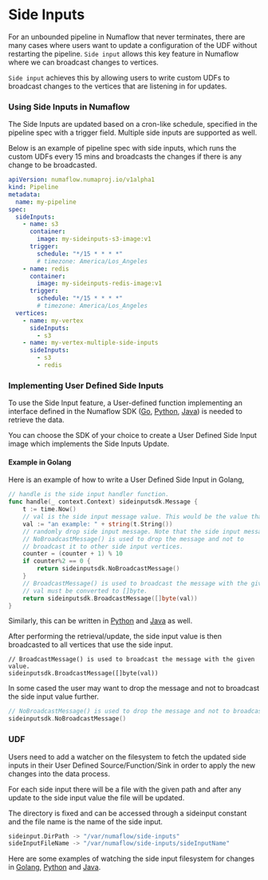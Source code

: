 # Side Inputs

For an unbounded pipeline in Numaflow that never terminates, there are many cases where users want to update a configuration of the UDF without restarting the pipeline. `Side input` allows this key feature in Numaflow where we can broadcast changes to vertices.

`Side input` achieves this by allowing users to write custom UDFs to broadcast changes to the vertices that are listening in for updates.



### Using Side Inputs in Numaflow
The Side Inputs are updated based on a cron-like schedule, 
specified in the pipeline spec with a trigger field.
Multiple side inputs are supported as well. 

Below is an example of pipeline spec with side inputs, which runs the custom UDFs every 15 mins and broadcasts the changes if there is any change to be broadcasted.

```yaml
apiVersion: numaflow.numaproj.io/v1alpha1
kind: Pipeline
metadata:
  name: my-pipeline
spec:
  sideInputs:
    - name: s3
      container:
        image: my-sideinputs-s3-image:v1
      trigger:
        schedule: "*/15 * * * *"
        # timezone: America/Los_Angeles
    - name: redis
      container:
        image: my-sideinputs-redis-image:v1
      trigger:
        schedule: "*/15 * * * *"
        # timezone: America/Los_Angeles
  vertices:
    - name: my-vertex
      sideInputs:
        - s3
    - name: my-vertex-multiple-side-inputs
      sideInputs:
        - s3
        - redis
```

### Implementing User Defined Side Inputs

To use the Side Input feature, a User-defined function implementing an interface defined in the  Numaflow SDK
([Go](https://github.com/numaproj/numaflow-go/blob/main/pkg/sideinput/), 
[Python](https://github.com/numaproj/numaflow-python/blob/main/pynumaflow/sideinput/), 
[Java](https://github.com/numaproj/numaflow-java/tree/main/src/main/java/io/numaproj/numaflow/sideinput)) 
is needed to retrieve the data.

You can choose the SDK of your choice to create a
User Defined Side Input image which implements the
Side Inputs Update.

#### Example in Golang
Here is an example of how to write a User Defined Side Input in Golang,

```go
// handle is the side input handler function.
func handle(_ context.Context) sideinputsdk.Message {
    t := time.Now()
    // val is the side input message value. This would be the value that the side input vertex receives.
    val := "an example: " + string(t.String())
    // randomly drop side input message. Note that the side input message is not retried.
    // NoBroadcastMessage() is used to drop the message and not to
    // broadcast it to other side input vertices.
    counter = (counter + 1) % 10
    if counter%2 == 0 {
        return sideinputsdk.NoBroadcastMessage()
    }
    // BroadcastMessage() is used to broadcast the message with the given value to other side input vertices.
    // val must be converted to []byte.
    return sideinputsdk.BroadcastMessage([]byte(val))
}
```
Similarly,  this can be written in [Python](https://github.com/numaproj/numaflow-python/blob/main/examples/sideinput/simple-sideinput/example.py) 
and [Java](https://github.com/numaproj/numaflow-java/blob/main/examples/src/main/java/io/numaproj/numaflow/examples/sideinput/simple/SimpleSideInput.java) as well.

After performing the retrieval/update, the side input value is then broadcasted to all vertices that use the side input.

```golang
// BroadcastMessage() is used to broadcast the message with the given value.
sideinputsdk.BroadcastMessage([]byte(val))
```

In some cased the user may want to drop the message and not to broadcast the side input value further.
```go
// NoBroadcastMessage() is used to drop the message and not to broadcast it further
sideinputsdk.NoBroadcastMessage()
```


### UDF
Users need to add a watcher on the filesystem to fetch the 
updated side inputs in their User Defined Source/Function/Sink 
in order to apply the new changes into the data process.

For each side input there will be a file with the given path and after any update to the side input value the file will be updated.

The directory is fixed and can be accessed through a sideinput constant and the file name is the name of the side input.

```go
sideinput.DirPath -> "/var/numaflow/side-inputs"
sideInputFileName -> "/var/numaflow/side-inputs/sideInputName"
```

Here are some examples of watching the side input filesystem for changes in 
[Golang](https://github.com/numaproj/numaflow-go/blob/main/pkg/sideinput/examples/simple-sideinput/udf/main.go), 
[Python](https://github.com/numaproj/numaflow-python/blob/main/examples/sideinput/simple-sideinput/udf/example.py) and 
[Java](https://github.com/numaproj/numaflow-java/tree/main/examples/src/main/java/io/numaproj/numaflow/examples/sideinput/udf).